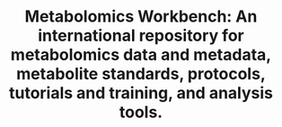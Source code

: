---
authors: Sud M, Fahy E, Cotter D, Azam K, Vadivelu I, Burant C, Edison A, Fiehn O,
  Higashi R, Nair KS, Sumner S, Subramaniam S
carousel: false
dccs:
- Metabolomics
doi: 10.1093/nar/gkv1042
featured: false
issue: D1
journal: Nucleic acids research
keywords: '["Databases, Chemical", "User-Computer Interface", "Mass Spectrometry",
  "Metabolomics", "Molecular Structure", "Magnetic Resonance Spectroscopy", "Reference
  Standards", "Software", "Animals", "Humans"]'
landmark: true
layout: ../../layouts/Publication.astro
page: D463-70
pmcid: PMC4702780
pmid: 26467476
title: 'Metabolomics Workbench: An international repository for metabolomics data
  and metadata, metabolite standards, protocols, tutorials and training, and analysis
  tools.'
volume: '44'
year: 2016

---